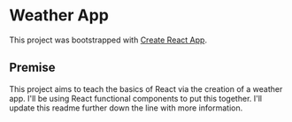 # Weather App

This project was bootstrapped with [Create React App](https://github.com/facebook/create-react-app).

## Premise

This project aims to teach the basics of React via the creation of a weather app. I'll be using React functional components to put this together. I'll update this readme further down the line with more information.
